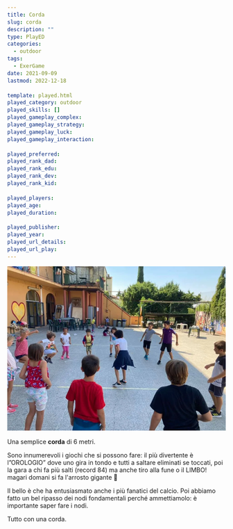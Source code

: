 ```yaml
---
title: Corda
slug: corda
description: ""
type: PlayED
categories:
  - outdoor
tags:
  - ExerGame
date: 2021-09-09
lastmod: 2022-12-18

template: played.html
played_category: outdoor
played_skills: []
played_gameplay_complex:
played_gameplay_strategy:
played_gameplay_luck:
played_gameplay_interaction:

played_preferred:
played_rank_dad: 
played_rank_edu:
played_rank_dev:
played_rank_kid: 

played_players: 
played_age: 
played_duration: 

played_publisher: 
played_year: 
played_url_details: 
played_url_play: 
---
```


![](img/corda.webp)

Una semplice **corda** di 6 metri.

Sono innumerevoli i giochi che si possono fare: il più divertente è l”OROLOGIO” dove uno gira in tondo e tutti a saltare eliminati se toccati, poi la gara a chi fa più salti (record 84) ma anche tiro alla fune o il LIMBO! magari domani si fa l'arrosto gigante 🙂

Il bello è che ha entusiasmato anche i più fanatici del calcio.
Poi abbiamo fatto un bel ripasso dei nodi fondamentali perché ammettiamolo: è importante saper fare i nodi.

Tutto con una corda. 
